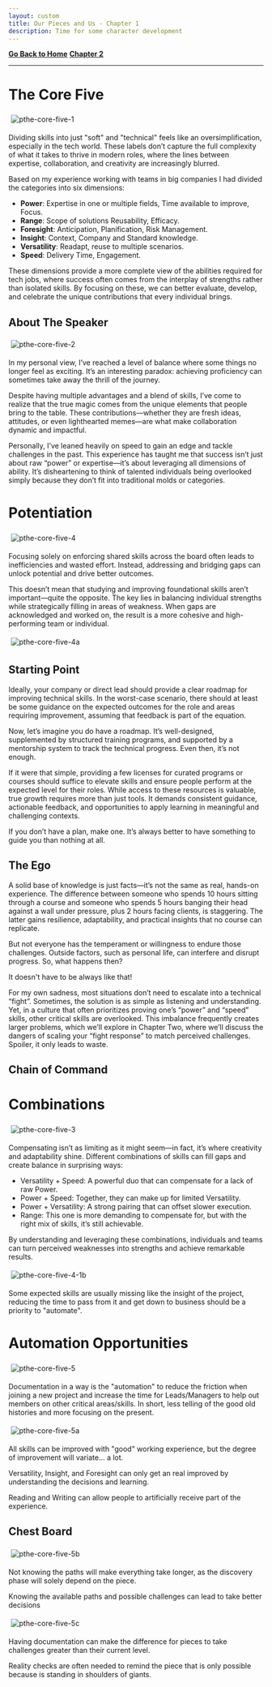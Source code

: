 ```yaml
---
layout: custom
title: Our Pieces and Us - Chapter 1
description: Time for some character development
---
```


<!--- https://darksouls.wiki.fextralife.com/Character+Information --->

<div class="nav-buttons">
  <a href="/pages/thesis-the-core-five" class="custom-button right"><strong>Go Back to Home</strong></a>
  <a href="/pages/thesis-the-core-five-2" class="custom-button left"><strong>Chapter 2</strong></a>
</div>


---

# The Core Five

<img class="myImg" src="../images/thesis/the-core-five-1.png" alt="pthe-core-five-1" style="border: 0px solid #000; border-radius: 4px; padding: 5px; cursor: pointer;">

Dividing skills into just "soft" and "technical" feels like an oversimplification, especially in the tech world. These labels don’t capture the full complexity of what it takes to thrive in modern roles, where the lines between expertise, collaboration, and creativity are increasingly blurred.

Based on my experience working with teams in big companies I had divided the categories into six dimensions:

- **<span class="hover-image-trigger" data-image="../images/thesis/item-core-power.png">Power</span>**: Expertise in one or multiple fields, Time available to improve, Focus.
- **<span class="hover-image-trigger" data-image="../images/thesis/item-core-range.png">Range</span>**: Scope of solutions Reusability, Efficacy.
- **<span class="hover-image-trigger" data-image="../images/thesis/item-core-foresight.png">Foresight</span>**: Anticipation, Planification, Risk Management.
- **<span class="hover-image-trigger" data-image="../images/thesis/item-core-insight.png">Insight</span>**: Context, Company and Standard knowledge.
- **<span class="hover-image-trigger" data-image="../images/thesis/item-core-versatility.png">Versatility</span>**: Readapt, reuse to multiple scenarios.
- **<span class="hover-image-trigger" data-image="../images/thesis/item-core-speed.png">Speed</span>**: Delivery Time,  Engagement.

These dimensions provide a more complete view of the abilities required for tech jobs, where success often comes from the interplay of strengths rather than isolated skills. By focusing on these, we can better evaluate, develop, and celebrate the unique contributions that every individual brings.

## About The Speaker

<img class="myImg" src="../images/thesis/the-core-five-2.png" alt="pthe-core-five-2" style="border: 0px solid #000; border-radius: 4px; padding: 5px; cursor: pointer;">

In my personal view, I’ve reached a level of balance where some things no longer feel as exciting. It’s an interesting paradox: achieving proficiency can sometimes take away the thrill of the journey.

Despite having multiple advantages and a blend of skills, I’ve come to realize that the true magic comes from the unique elements that people bring to the table. These contributions—whether they are fresh ideas, attitudes, or even lighthearted memes—are what make collaboration dynamic and impactful.

Personally, I’ve leaned heavily on speed to gain an edge and tackle challenges in the past. This experience has taught me that success isn’t just about raw “power” or expertise—it’s about leveraging all dimensions of ability. It’s disheartening to think of talented individuals being overlooked simply because they don’t fit into traditional molds or categories.



# Potentiation

<img class="myImg" src="../images/thesis/the-core-five-4.png" alt="pthe-core-five-4" style="border: 0px solid #000; border-radius: 0px; padding: 5px; cursor: pointer;">

Focusing solely on enforcing shared skills across the board often leads to inefficiencies and wasted effort. Instead, addressing and bridging gaps can unlock potential and drive better outcomes.

This doesn’t mean that studying and improving foundational skills aren’t important—quite the opposite. The key lies in balancing individual strengths while strategically filling in areas of weakness. When gaps are acknowledged and worked on, the result is a more cohesive and high-performing team or individual.

<img class="myImg" src="../images/thesis/the-core-five-4a.png" alt="pthe-core-five-4a" style="border: 0px solid #000; border-radius: 0px; padding: 5px; cursor: pointer;">

## Starting Point

Ideally, your company or direct lead should provide a clear roadmap for improving technical skills. In the worst-case scenario, there should at least be some guidance on the expected outcomes for the role and areas requiring improvement, assuming that feedback is part of the equation.

Now, let’s imagine you do have a roadmap. It’s well-designed, supplemented by structured training programs, and supported by a mentorship system to track the technical progress. Even then, it’s not enough.

If it were that simple, providing a few licenses for curated programs or courses should suffice to elevate skills and ensure people perform at the expected level for their roles. While access to these resources is valuable, true growth requires more than just tools. It demands consistent guidance, actionable feedback, and opportunities to apply learning in meaningful and challenging contexts.

If you don’t have a plan, make one. It’s always better to have something to guide you than nothing at all.

## The Ego

A solid base of knowledge is just facts—it’s not the same as real, hands-on experience. The difference between someone who spends 10 hours sitting through a course and someone who spends 5 hours banging their head against a wall under pressure, plus 2 hours facing clients, is staggering. The latter gains resilience, adaptability, and practical insights that no course can replicate.

But not everyone has the temperament or willingness to endure those challenges. Outside factors, such as personal life, can interfere and disrupt progress. So, what happens then?

It doesn't have to be always like that!

For my own sadness, most situations don’t need to escalate into a technical “fight”. Sometimes, the solution is as simple as listening and understanding. Yet, in a culture that often prioritizes proving one’s “power” and “speed” skills, other critical skills are overlooked. This imbalance frequently creates larger problems, which we’ll explore in Chapter Two, where we’ll discuss the dangers of scaling your “fight response” to match perceived challenges. Spoiler, it only leads to waste.

## Chain of Command



# Combinations

<img class="myImg" src="../images/thesis/the-core-five-3.png" alt="pthe-core-five-3" style="border: 0px solid #000; border-radius: 4px; padding: 5px; cursor: pointer;">

Compensating isn’t as limiting as it might seem—in fact, it’s where creativity and adaptability shine. Different combinations of skills can fill gaps and create balance in surprising ways:

- Versatility + Speed: A powerful duo that can compensate for a lack of raw Power.
- Power + Speed: Together, they can make up for limited Versatility.
- Power + Versatility: A strong pairing that can offset slower execution.
- Range: This one is more demanding to compensate for, but with the right mix of skills, it’s still achievable.

By understanding and leveraging these combinations, individuals and teams can turn perceived weaknesses into strengths and achieve remarkable results.




<img class="myImg" src="../images/thesis/the-core-five-4-1b.png" alt="pthe-core-five-4-1b" style="border: 0px solid #000; border-radius: 4px; padding: 5px; cursor: pointer;">

Some expected skills are usually missing like the insight of the project, reducing the time to pass from it and get down to business should be a priority to "automate".

# Automation Opportunities

<img class="myImg" src="../images/thesis/the-core-five-5.png" alt="pthe-core-five-5" style="border: 0px solid #000; border-radius: 4px; padding: 5px; cursor: pointer;">

Documentation in a way is the "automation"  to reduce the friction when joining a new project and increase the time for Leads/Managers to help out members on other critical areas/skills. In short, less telling of the good old histories and more focusing on the present.

<img class="myImg" src="../images/thesis/the-core-five-5a.png" alt="pthe-core-five-5a" style="border: 0px solid #000; border-radius: 4px; padding: 5px; cursor: pointer;">

All skills can be improved with "good" working experience, but the degree of improvement will variate... a lot.

Versatility, Insight, and Foresight can only get an real improved by understanding the decisions and learning.

Reading and Writing can allow people to artificially receive part of the experience.

## Chest Board

<img class="myImg" src="../images/thesis/the-core-five-5b.png" alt="pthe-core-five-5b" style="border: 0px solid #000; border-radius: 4px; padding: 5px; cursor: pointer;">

Not knowing the paths will make everything take longer, as the discovery phase will solely depend on the piece.

Knowing the available paths and possible challenges can lead to take better decisions 

<img class="myImg" src="../images/thesis/the-core-five-5c.png" alt="pthe-core-five-5c" style="border: 0px solid #000; border-radius: 4px; padding: 5px; cursor: pointer;">

Having documentation can make the difference for pieces to take challenges greater than their current level.

Reality checks are often needed to remind the piece that is only possible because is standing in shoulders of giants.